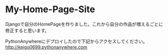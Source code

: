 # My-Home-Page-Site
Djangoで自分のHomePageを作りました。これから自分の作品が増えるごとに修正すると思います。


PythonAnywhereにデプロイしたので下記からアクセスしてください。<br>
http://keigo0699.pythonanywhere.com

